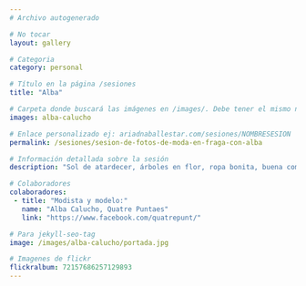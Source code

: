 ```yaml
---
# Archivo autogenerado

# No tocar
layout: gallery

# Categoria
category: personal

# Título en la página /sesiones
title: "Alba"

# Carpeta donde buscará las imágenes en /images/. Debe tener el mismo nombre y sin espacios
images: alba-calucho

# Enlace personalizado ej: ariadnaballestar.com/sesiones/NOMBRESESION
permalink: /sesiones/sesion-de-fotos-de-moda-en-fraga-con-alba

# Información detallada sobre la sesión
description: "Sol de atardecer, árboles en flor, ropa bonita, buena compañia y muchas risas, ¿qué mas se puede pedir? Alba es la modista y diseñadora de todos los vestidos y camisetas que podeis ver en las fotos. Me encargó que fuera la fotógrafa que los retratara y no puedo estar más contenta porque son preciosos. ¡Tiene un estudio muy bonito en fraga, si tenéis algun evento importante no dudéis en contar con ella en Quatre Puntaes!"

# Colaboradores
colaboradores:
 - title: "Modista y modelo:"
   name: "Alba Calucho, Quatre Puntaes"
   link: "https://www.facebook.com/quatrepunt/"

# Para jekyll-seo-tag
image: /images/alba-calucho/portada.jpg

# Imagenes de flickr
flickralbum: 72157686257129893
---
```

